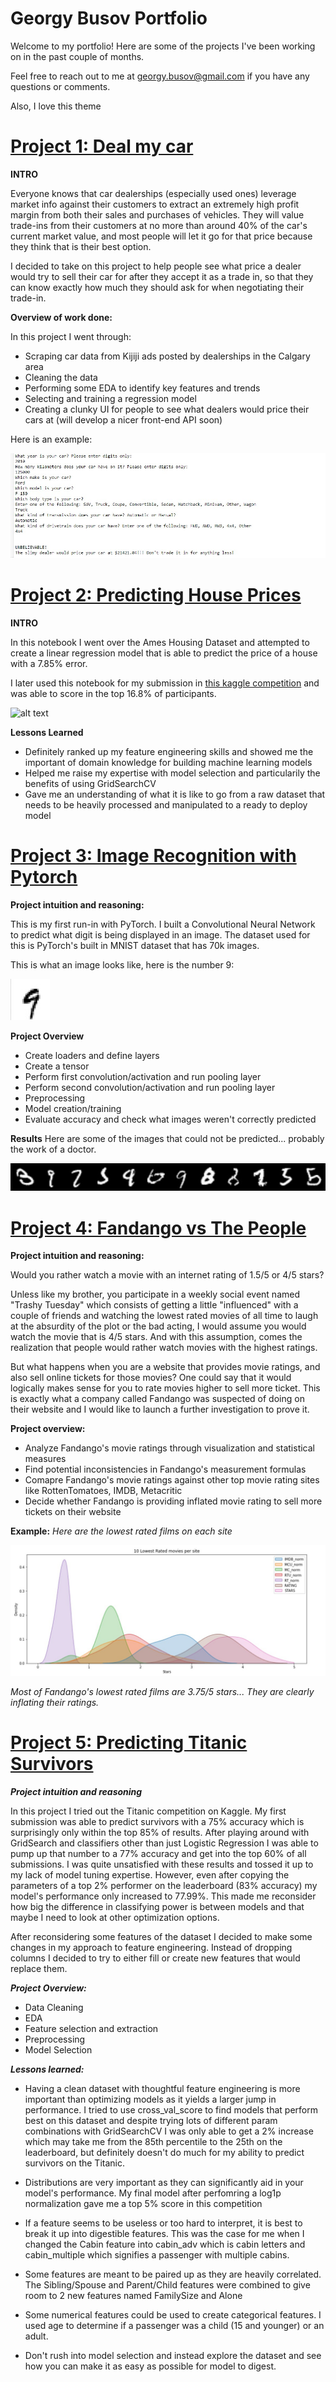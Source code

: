 # Georgy Busov Portfolio

Welcome to my portfolio! Here are some of the projects I've been working on in the past couple of months.

Feel free to reach out to me at georgy.busov@gmail.com if you have any questions or comments.

Also, I love this theme




# [Project 1: Deal my car](https://github.com/georgybusov/Deal-my-car)

**INTRO**

Everyone knows that car dealerships (especially used ones) leverage market info against their customers to extract an extremely high profit margin from both their sales and purchases of vehicles.
They will value trade-ins from their customers at no more than around 40% of the car's current market value, and most people will let it go for that price because they think that is their best option.

I decided to take on this project to help people see what price a dealer would try to sell their car for after they accept it as a trade in, so that they can know exactly how much they should ask for when negotiating their trade-in.

**Overview of work done:**

In this project I went through:

- Scraping car data from Kijiji ads posted by dealerships in the Calgary area
- Cleaning the data
- Performing some EDA to identify key features and trends
- Selecting and training a regression model
- Creating a clunky UI for people to see what dealers would price their cars at (will develop a nicer front-end API soon)

Here is an example:

![alt text](https://github.com/bgosha24/Deal-my-car/blob/main/dealmycarexample1.jpg?raw=true)



# [Project 2: Predicting House Prices](https://github.com/georgybusov/Predicting-house-prices)


**INTRO**

In this notebook I went over the Ames Housing Dataset and attempted to create a linear regression model that is able to predict the price of a house with a 
7.85% error.

I later used this notebook for my submission in [this kaggle competition](https://www.kaggle.com/competitions/house-prices-advanced-regression-techniques) and was able to score in the top 16.8% of participants.

![alt text](https://github.com/bgosha24/Predicting-house-prices/blob/main/ames.jpg?raw=true)

**Lessons Learned**

- Definitely ranked up my feature engineering skills and showed me the important of domain knowledge for building machine learning models
- Helped me raise my expertise with model selection and particularily the benefits of using GridSearchCV
- Gave me an understanding of what it is like to go from a raw dataset that needs to be heavily processed and manipulated to a ready to deploy model



# [Project 3: Image Recognition with Pytorch](https://github.com/georgybusov/Image-Recognition-with-PyTorch)


**Project intuition and reasoning:**

This is my first run-in with PyTorch. I built a Convolutional Neural Network to predict what digit is being displayed in an image. The dataset used for this is PyTorch's built in MNIST dataset that has 70k images. 

This is what an image looks like, here is the number 9:

![alt text](https://github.com/georgybusov/Image-Recognition-with-PyTorch/blob/main/nine.jpg?raw=true)

**Project Overview**
- Create loaders and define layers
- Create a tensor
- Perform first convolution/activation and run pooling layer
- Perform second convolution/activation and run pooling layer
- Preprocessing
- Model creation/training
- Evaluate accuracy and check what images weren't correctly predicted


**Results**
Here are some of the images that could not be predicted... probably the work of a doctor.

![alt text](https://github.com/georgybusov/Image-Recognition-with-PyTorch/blob/main/badnumbers.jpg?raw=true)



# [Project 4: Fandango vs The People](https://github.com/georgybusov/Fandango-vs-The-People)


**Project intuition and reasoning:**

Would you rather watch a movie with an internet rating of 1.5/5 or 4/5 stars? 

Unless like my brother, you participate in a weekly social event named "Trashy Tuesday" which consists of getting a little "influenced" with a couple of friends and watching the lowest rated movies of all time to laugh at the absurdity of the plot or the bad acting, I would assume you would watch the movie that is 4/5 stars.
And with this assumption, comes the realization that people would rather watch movies with the highest ratings.

But what happens when you are a website that provides movie ratings, and also sell online tickets for those movies? One could say that it would logically makes sense for you to rate movies higher to sell more ticket. This is exactly what a company called Fandango was suspected of doing on their website and I would like to launch a further investigation to prove it.


**Project overview:**

- Analyze Fandango's movie ratings through visualization and statistical measures
- Find potential inconsistencies in Fandango's measurement formulas
- Comapre Fandango's movie ratings against other top movie rating sites like RottenTomatoes, IMDB, Metacritic
- Decide whether Fandango is providing inflated movie rating to sell more tickets on their website



**Example:**
*Here are the lowest rated films on each site*

![alt text](https://github.com/bgosha24/Fandango-vs-The-People/blob/main/fandango1.jpg?raw=true)


*Most of Fandango's lowest rated films are 3.75/5 stars... They are clearly inflating their ratings.*


# [Project 5: Predicting Titanic Survivors](https://github.com/georgybusov/Predicting-Titanic-Survivors)

_**Project intuition and reasoning**_

In this project I tried out the Titanic competition on Kaggle. My first submission was able to predict survivors with a 75% accuracy which is surprisingly only within the top 85% of results. After playing around with GridSearch and classifiers other than just Logistic Regression I was able to pump up that number to a 77% accuracy and get into the top 60% of all submissions. I was quite unsatisfied with these results and tossed it up to my lack of model tuning expertise. However, even after copying the parameters of a top 2% performer on the leaderboard (83% accuracy) my model's performance only increased to 77.99%. This made me reconsider how big the difference in classifying power is between models and that maybe I need to look at other optimization options.

After reconsidering some features of the dataset I decided to make some changes in my approach to feature engineering. Instead of dropping columns I decided to try to either fill or create new features that would replace them.

_**Project Overview:**_

- Data Cleaning
- EDA
- Feature selection and extraction
- Preprocessing
- Model Selection



_**Lessons learned:**_

- Having a clean dataset with thoughtful feature engineering is more important than optimizing models as it yields a larger jump in performance. I tried to use cross_val_score to find models that perform best on this dataset and despite trying lots of different param combinations with GridSearchCV I was only able to get a 2% increase which may take me from the 85th percentile to the 25th on the leaderboard, but definitely doesn't do much for my ability to predict survivors on the Titanic.

- Distributions are very important as they can significantly aid in your model's performance. My final model after perfomring a log1p normalization gave me a top 5% score in this competition

- If a feature seems to be useless or too hard to interpret, it is best to break it up into digestible features. This was the case for me when I changed the Cabin feature into cabin_adv which is cabin letters and cabin_multiple which signifies a passenger with multiple cabins.

- Some features are meant to be paired up as they are heavily correlated. The Sibling/Spouse and Parent/Child features were combined to give room to 2 new features named FamilySize and Alone

- Some numerical features could be used to create categorical features. I used age to determine if a passenger was a child (15 and younger) or an adult.

- Don't rush into model selection and instead explore the dataset and see how you can make it as easy as possible for model to digest.

